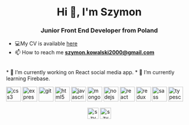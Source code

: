 <h1 align="center">Hi 👋, I'm Szymon</h1>
<h3 align="center">Junior Front End Developer from Poland</h3>

* 💻My CV is available [here](https://drive.google.com/file/d/1nru5uMBXkjfcw1qX-LftxBssr0ZLJsHQ/view?usp=sharing)
* 📫 How to reach me **szymon.kowalski2000@gmail.com**
<br/>
* 🔭 I’m currently working on React social media app.
* 🌱 I’m currently learning Firebase.
<br/>

<p align="left"><img src="https://devicons.github.io/devicon/devicon.git/icons/css3/css3-original-wordmark.svg" alt="css3" width="40" height="40"/> <img src="https://devicons.github.io/devicon/devicon.git/icons/express/express-original-wordmark.svg" alt="express" width="40" height="40"/> <img src="https://www.vectorlogo.zone/logos/git-scm/git-scm-icon.svg" alt="git" width="40" height="40"/> <img src="https://devicons.github.io/devicon/devicon.git/icons/html5/html5-original-wordmark.svg" alt="html5" width="40" height="40"/> <img src="https://devicons.github.io/devicon/devicon.git/icons/javascript/javascript-original.svg" alt="javascript" width="40" height="40"/> <img src="https://devicons.github.io/devicon/devicon.git/icons/mongodb/mongodb-original-wordmark.svg" alt="mongodb" width="40" height="40"/> <img src="https://devicons.github.io/devicon/devicon.git/icons/nodejs/nodejs-original-wordmark.svg" alt="nodejs" width="40" height="40"/> <img src="https://devicons.github.io/devicon/devicon.git/icons/react/react-original-wordmark.svg" alt="react" width="40" height="40"/> <img src="https://devicons.github.io/devicon/devicon.git/icons/redux/redux-original.svg" alt="redux" width="40" height="40"/> <img src="https://devicons.github.io/devicon/devicon.git/icons/sass/sass-original.svg" alt="sass" width="40" height="40"/> <img src="https://devicons.github.io/devicon/devicon.git/icons/typescript/typescript-original.svg" alt="typescript" width="40" height="40"/></p><p align="center">
<a href="https://dribbble.com/szymon kowalski" target="blank"><img align="center" src="https://cdn.jsdelivr.net/npm/simple-icons@3.0.1/icons/dribbble.svg" alt="szymon kowalski" height="30" width="30" /></a>
<a href="https://www.behance.net/szymon kowalski" target="blank"><img align="center" src="https://cdn.jsdelivr.net/npm/simple-icons@3.0.1/icons/behance.svg" alt="szymon kowalski" height="30" width="30" /></a>
</p>
